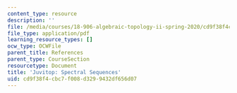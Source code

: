 ```yaml
---
content_type: resource
description: ''
file: /media/courses/18-906-algebraic-topology-ii-spring-2020/cd9f38f4cbc7f008d3299432df656d07_andrews-spectral-sequences.pdf
file_type: application/pdf
learning_resource_types: []
ocw_type: OCWFile
parent_title: References
parent_type: CourseSection
resourcetype: Document
title: 'Juvitop: Spectral Sequences'
uid: cd9f38f4-cbc7-f008-d329-9432df656d07
---
```

